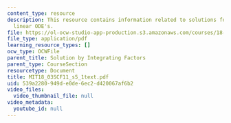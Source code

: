 ```yaml
---
content_type: resource
description: This resource contains information related to solutions for the first
  linear ODE's.
file: https://ol-ocw-studio-app-production.s3.amazonaws.com/courses/18-03sc-differential-equations-fall-2011/539a2280949de0de6ec2d420067af6b2_MIT18_03SCF11_s5_1text.pdf
file_type: application/pdf
learning_resource_types: []
ocw_type: OCWFile
parent_title: Solution by Integrating Factors
parent_type: CourseSection
resourcetype: Document
title: MIT18_03SCF11_s5_1text.pdf
uid: 539a2280-949d-e0de-6ec2-d420067af6b2
video_files:
  video_thumbnail_file: null
video_metadata:
  youtube_id: null
---
```

